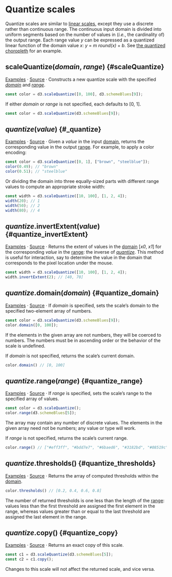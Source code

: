 # Quantize scales

Quantize scales are similar to [linear scales](./linear.md), except they use a discrete rather than continuous range. The continuous input domain is divided into uniform segments based on the number of values in (*i.e.*, the cardinality of) the output range. Each range value *y* can be expressed as a quantized linear function of the domain value *x*: *y* = *m round(x)* + *b*. See [the quantized choropleth](https://observablehq.com/@d3/choropleth/2?intent=fork) for an example.

## scaleQuantize(*domain*, *range*) {#scaleQuantize}

[Examples](https://observablehq.com/@d3/quantile-quantize-and-threshold-scales) · [Source](https://github.com/d3/d3-scale/blob/main/src/quantize.js) · Constructs a new quantize scale with the specified [*domain*](#quantize_domain) and [*range*](#quantize_range).

```js
const color = d3.scaleQuantize([0, 100], d3.schemeBlues[9]);
```

If either *domain* or *range* is not specified, each defaults to [0, 1].

```js
const color = d3.scaleQuantize(d3.schemeBlues[9]);
```

## *quantize*(*value*) {#_quantize}

[Examples](https://observablehq.com/@d3/quantile-quantize-and-threshold-scales) · [Source](https://github.com/d3/d3-scale/blob/main/src/quantize.js) · Given a *value* in the input [domain](#quantize_domain), returns the corresponding value in the output [range](#quantize_range). For example, to apply a color encoding:

```js
const color = d3.scaleQuantize([0, 1], ["brown", "steelblue"]);
color(0.49); // "brown"
color(0.51); // "steelblue"
```

Or dividing the domain into three equally-sized parts with different range values to compute an appropriate stroke width:

```js
const width = d3.scaleQuantize([10, 100], [1, 2, 4]);
width(20); // 1
width(50); // 2
width(80); // 4
```

## *quantize*.invertExtent(*value*) {#quantize_invertExtent}

[Examples](https://observablehq.com/@d3/quantile-quantize-and-threshold-scales) · [Source](https://github.com/d3/d3-scale/blob/main/src/quantize.js) · Returns the extent of values in the [domain](#quantize_domain) [<i>x0</i>, <i>x1</i>] for the corresponding *value* in the [range](#quantize_range): the inverse of [*quantize*](#_quantize). This method is useful for interaction, say to determine the value in the domain that corresponds to the pixel location under the mouse.

```js
const width = d3.scaleQuantize([10, 100], [1, 2, 4]);
width.invertExtent(2); // [40, 70]
```

## *quantize*.domain(*domain*) {#quantize_domain}

[Examples](https://observablehq.com/@d3/quantile-quantize-and-threshold-scales) · [Source](https://github.com/d3/d3-scale/blob/main/src/quantize.js) · If *domain* is specified, sets the scale’s domain to the specified two-element array of numbers.

```js
const color = d3.scaleQuantize(d3.schemeBlues[9]);
color.domain([0, 100]);
```

If the elements in the given array are not numbers, they will be coerced to numbers. The numbers must be in ascending order or the behavior of the scale is undefined.

If *domain* is not specified, returns the scale’s current domain.

```js
color.domain() // [0, 100]
```

## *quantize*.range(*range*) {#quantize_range}

[Examples](https://observablehq.com/@d3/quantile-quantize-and-threshold-scales) · [Source](https://github.com/d3/d3-scale/blob/main/src/quantize.js) · If *range* is specified, sets the scale’s range to the specified array of values.

```js
const color = d3.scaleQuantize();
color.range(d3.schemeBlues[5]);
```

The array may contain any number of discrete values. The elements in the given array need not be numbers; any value or type will work.

If *range* is not specified, returns the scale’s current range.

```js
color.range() // ["#eff3ff", "#bdd7e7", "#6baed6", "#3182bd", "#08519c"]
```

## *quantize*.thresholds() {#quantize_thresholds}

[Examples](https://observablehq.com/@d3/quantile-quantize-and-threshold-scales) · [Source](https://github.com/d3/d3-scale/blob/main/src/quantize.js) · Returns the array of computed thresholds within the [domain](#quantize_domain).

```js
color.thresholds() // [0.2, 0.4, 0.6, 0.8]
```

The number of returned thresholds is one less than the length of the [range](#quantize_range): values less than the first threshold are assigned the first element in the range, whereas values greater than or equal to the last threshold are assigned the last element in the range.

## *quantize*.copy() {#quantize_copy}

[Examples](https://observablehq.com/@d3/quantile-quantize-and-threshold-scales) · [Source](https://github.com/d3/d3-scale/blob/main/src/quantize.js) · Returns an exact copy of this scale.

```js
const c1 = d3.scaleQuantize(d3.schemeBlues[5]);
const c2 = c1.copy();
```

Changes to this scale will not affect the returned scale, and vice versa.
